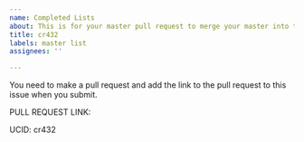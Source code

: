 ```yaml
---
name: Completed Lists
about: This is for your master pull request to merge your master into this repo.
title: cr432
labels: master list
assignees: ''

---
```


You need to make a pull request and add the link to the pull request to this issue when you submit.  

PULL REQUEST LINK:

UCID: cr432
